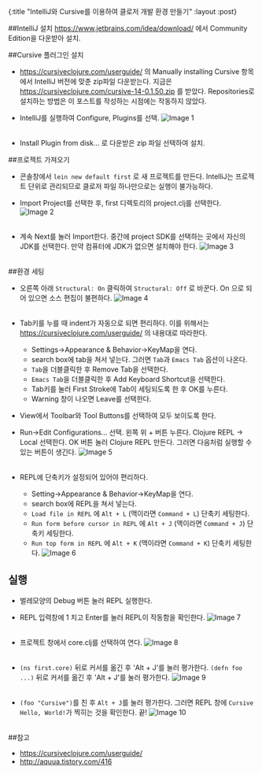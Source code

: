 {:title "IntelliJ와 Cursive를 이용하여 클로저 개발 환경 만들기"
 :layout :post}

##IntelliJ 설치
<https://www.jetbrains.com/idea/download/> 에서 Community Edition을 다운받아 설치.

##Cursive 플러그인 설치
- <https://cursiveclojure.com/userguide/> 의 Manually installing Cursive 항목에서 IntelliJ 버전에 맞춘 zip파일 다운받는다. 지금은 <https://cursiveclojure.com/cursive-14-0.1.50.zip> 를 받았다. Repositories로 설치하는 방법은 이 포스트를 작성하는 시점에는 작동하지 않았다.

- IntelliJ를 실행하여 Configure, Plugins를 선택.
![Image 1](/img/2015-03-17-post/1.png)
<br><br>

- Install Plugin from disk... 로 다운받은 zip 파일 선택하여 설치.

##프로젝트 가져오기 
- 콘솔창에서 `lein new default first` 로 새 프로젝트를 만든다. IntelliJ는 프로젝트 단위로 관리되므로 클로저 파일 하나만으로는 실행이 불가능하다.

- Import Project를 선택한 후, first 디렉토리의 project.clj를 선택한다.
![Image 2](/img/2015-03-17-post/2.png)
<br><br>

- 계속 Next를 눌러 Import한다. 중간에 project SDK를 선택하는 곳에서 자신의 JDK를 선택한다. 만약 컴퓨터에 JDK가 없으면 설치해야 한다.
![Image 3](/img/2015-03-17-post/3.png)
<br><br>

##환경 세팅
- 오른쪽 아래 `Structural: On` 클릭하여 `Structural: Off` 로 바꾼다. On 으로 되어 있으면 소스 편집이 불편하다.
![Image 4](/img/2015-03-17-post/4.png)
<br><br>

- Tab키를 누를 때 indent가 자동으로 되면 편리하다. 이를 위해서는 <https://cursiveclojure.com/userguide/> 의 내용대로 따라한다. 
  - Settings->Appearance & Behavior->KeyMap을 연다.
  - search box에 tab을 쳐서 넣는다. 그러면 `Tab`과 `Emacs Tab` 옵션이 나온다.
  - `Tab`을 더블클릭한 후 Remove Tab을 선택한다.
  - `Emacs Tab`을 더블클릭한 후 Add Keyboard Shortcut을 선택한다.
  - Tab키를 눌러 First Stroke에 Tab이 세팅되도록 한 후 OK를 누른다.
  - Warning 창이 나오면 Leave를 선택한다.

- View에서 Toolbar와 Tool Buttons를 선택하여 모두 보이도록 한다.

- Run->Edit Configurations... 선택. 왼쪽 위 + 버튼 누른다. Clojure REPL -> Local 선택한다. OK 버튼 눌러 Clojure REPL 만든다. 그러면 다음처럼 실행할 수 있는 버튼이 생긴다.
![Image 5](/img/2015-03-17-post/5.png)
<br><br>

- REPL에 단축키가 설정되어 있어야 편리하다. 
  - Setting->Appearance & Behavior->KeyMap을 연다.
  - search box에 REPL을 쳐서 넣는다.
  - `Load file in REPL` 에 `Alt + L` (맥이라면 `Command + L`) 단축키 세팅한다.
  - `Run form before cursor in REPL` 에 `Alt + J` (맥이라면 `Command + J`) 단축키 세팅한다.
  - `Run top form in REPL` 에 `Alt + K` (맥이라면 `Command + K`) 단축키 세팅한다.
![Image 6](/img/2015-03-17-post/6.png)

## 실행
- 벌레모양의 Debug 버튼 눌러 REPL 실행한다.

- REPL 입력창에 1 치고 Enter를 눌러 REPL이 작동함을 확인한다.
![Image 7](/img/2015-03-17-post/7.png)
<br><br>

- 프로젝트 창에서 core.clj를 선택하여 연다.
![Image 8](/img/2015-03-17-post/8.png)
<br><br>

- `(ns first.core)` 뒤로 커서를 옮긴 후 'Alt + J'를 눌러 평가한다. `(defn foo ...)` 뒤로 커서를 옮긴 후 'Alt + J'를 눌러 평가한다.
![Image 9](/img/2015-03-17-post/9.png)
<br><br>

- `(foo "Cursive")`를 친 후 `Alt + J`를 눌러 평가한다. 그러면 REPL 창에 `Cursive Hello, World!`가 찍히는 것을 확인한다. 끝!
![Image 10](/img/2015-03-17-post/10.png)
<br><br>

##참고
- <https://cursiveclojure.com/userguide/>
- <http://aquua.tistory.com/416>